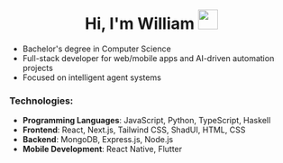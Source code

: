 <h1 align="center"><b>Hi, I'm William</b> <img src="https://media.giphy.com/media/hvRJCLFzcasrR4ia7z/giphy.gif" width="35"></h1>

<!-- About Me -->
- Bachelor's degree in Computer Science  
- Full-stack developer for web/mobile apps and AI-driven automation projects  
- Focused on intelligent agent systems  

<!-- Skills -->
### **Technologies**:
- **Programming Languages**: JavaScript, Python, TypeScript, Haskell
- **Frontend**: React, Next.js, Tailwind CSS, ShadUI, HTML, CSS
- **Backend**: MongoDB, Express.js, Node.js
- **Mobile Development**: React Native, Flutter
